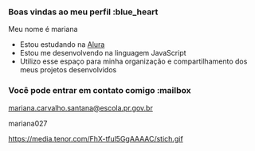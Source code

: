 
 ### Boas vindas ao meu perfil :blue_heart

Meu nome é mariana

- Estou estudando na [Alura](https://www.alura.com.br)
- Estou me desenvolvendo na linguagem JavaScript
- Utilizo esse espaço para minha organização e compartilhamento dos meus projetos desenvolvidos

### Você pode entrar em contato comigo :mailbox

mariana.carvalho.santana@escola.pr.gov.br

mariana027

https://media.tenor.com/FhX-tful5GgAAAAC/stich.gif
